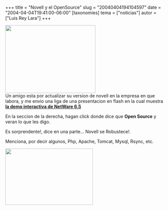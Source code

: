 +++
title = "Novell y el OpenSource"
slug = "20040404194104597"
date = "2004-04-04T19:41:00-06:00"
[taxonomies]
tema = ["noticias"]
autor = ["Luis Rey Lara"]
+++

<img src="http://glib.org.mx/images/articles/20040404194104597_1.JPG"
width="284" height="214" />  
Un amigo esta por actualizar su version de novell en la empresa en que
labora, y me envio una liga de una presentacion en flash en la cual
muestra [**la demo interactiva de NetWare
6.5**](http://www.novell.com/es-es/products/netware/)

<!-- more -->
En la seccion de la derecha, hagan click donde dice que **Open Source**
y veran lo que les digo.

Es sorprendente!, dice en una parte... Novell se Robustece!.

Menciona, por decir algunos, Php, Apache, Tomcat, Mysql, Rsync, etc.  
  
<img src="http://glib.org.mx/images/articles/20040404194104597_2.JPG"
width="276" height="178" />


